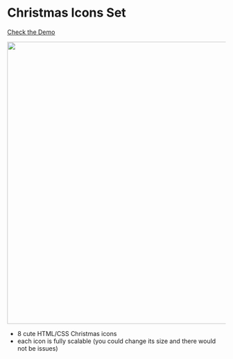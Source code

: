 # Christmas Icons Set

[Check the Demo](https://codepen.io/nat-davydova/pen/LYENEyL)

<img src="http://eisenpar.com/portfolio2/assets/img/christmas-icons/christmas-icons-sample.png" width="650" />

- 8 cute HTML/CSS Christmas icons
- each icon is fully scalable (you could change its size and there would not be issues)
 
